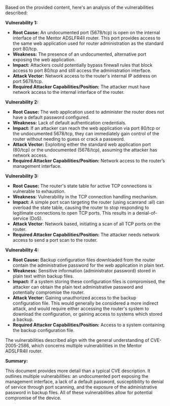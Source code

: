 Based on the provided content, here's an analysis of the vulnerabilities described:

**Vulnerability 1:**

*   **Root Cause:** An undocumented port (5678/tcp) is open on the internal interface of the Mentor ADSLFR4II router. This port provides access to the same web application used for router administration as the standard port 80/tcp.
*   **Weakness:** The presence of an undocumented, alternative port exposing the web application.
*  **Impact:** Attackers could potentially bypass firewall rules that block access to port 80/tcp and still access the administration interface.
*   **Attack Vector:** Network access to the router's internal IP address on port 5678/tcp.
*   **Required Attacker Capabilities/Position:** The attacker must have network access to the internal interface of the router.

**Vulnerability 2:**

*   **Root Cause:** The web application used to administer the router does not have a default password configured.
*   **Weakness:** Lack of default authentication credentials.
*   **Impact:** If an attacker can reach the web application via port 80/tcp or the undocumented 5678/tcp, they can immediately gain control of the router without needing to guess or crack a password.
*   **Attack Vector:** Exploiting either the standard web application port (80/tcp) or the undocumented (5678/tcp), assuming the attacker has network access.
*   **Required Attacker Capabilities/Position:** Network access to the router’s management interface.

**Vulnerability 3:**

*   **Root Cause:** The router's state table for active TCP connections is vulnerable to exhaustion.
*  **Weakness**: Vulnerability in the TCP connection handling mechanism.
*   **Impact:** A simple port scan targeting the router (using scanrand <ip>:all) can overload the state table, causing the router to stop responding to legitimate connections to open TCP ports. This results in a denial-of-service (DoS).
*  **Attack Vector**: Network based, initiating a scan of all TCP ports on the router.
*   **Required Attacker Capabilities/Position:** The attacker needs network access to send a port scan to the router.

**Vulnerability 4:**

*   **Root Cause:** Backup configuration files downloaded from the router contain the administrative password for the web application in plain text.
*   **Weakness:** Sensitive information (administrator password) stored in plain text within backup files.
*   **Impact:** If a system storing these configuration files is compromised, the attacker can obtain the plain text administrative password and potentially compromise the router.
*   **Attack Vector:** Gaining unauthorized access to the backup configuration file. This would generally be considered a more indirect attack, and would require either accessing the router's system to download the configuration, or gaining access to systems which stored a backup.
*  **Required Attacker Capabilities/Position:** Access to a system containing the backup configuration file.

The vulnerabilities described align with the general understanding of CVE-2005-2586, which concerns multiple vulnerabilities in the Mentor ADSLFR4II router.

**Summary:**

This document provides more detail than a typical CVE description. It outlines multiple vulnerabilities: an undocumented port exposing the management interface, a lack of a default password, susceptibility to denial of service through port scanning, and the exposure of the administrative password in backup files. All of these vulnerabilities allow for potential compromise of the device.